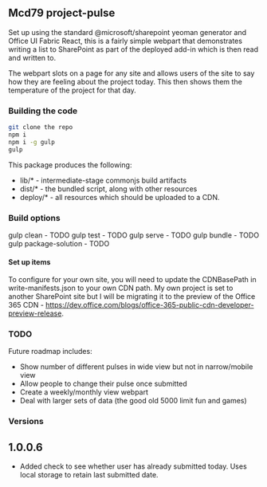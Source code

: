 ## Mcd79 project-pulse

Set up using the standard @microsoft/sharepoint yeoman generator and Office UI Fabric React, this is a fairly simple webpart that demonstrates writing a list to SharePoint as part of the deployed add-in which is then read and written to.

The webpart slots on a page for any site and allows users of the site to say how they are feeling about the project today. This then shows them the temperature of the project for that day.

### Building the code

```bash
git clone the repo
npm i
npm i -g gulp
gulp
```

This package produces the following:

* lib/* - intermediate-stage commonjs build artifacts
* dist/* - the bundled script, along with other resources
* deploy/* - all resources which should be uploaded to a CDN.

### Build options

gulp clean - TODO
gulp test - TODO
gulp serve - TODO
gulp bundle - TODO
gulp package-solution - TODO

#### Set up items

To configure for your own site, you will need to update the CDNBasePath in write-manifests.json to your own CDN path. My own project is set to another SharePoint site but I will be migrating it to the preview of the Office 365 CDN - https://dev.office.com/blogs/office-365-public-cdn-developer-preview-release.

### TODO

Future roadmap includes:

* Show number of different pulses in wide view but not in narrow/mobile view
* Allow people to change their pulse once submitted
* Create a weekly/monthly view webpart
* Deal with larger sets of data (the good old 5000 limit fun and games)

### Versions

## 1.0.0.6

* Added check to see whether user has already submitted today. Uses local storage to retain last submitted date.



